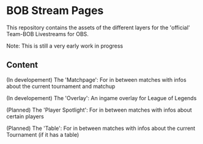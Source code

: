 # BOB Stream Pages

This repository contains the assets of the different layers for the 'official' Team-BOB Livestreams for OBS.

Note: This is still a very early work in progress

## Content

(In developement) The 'Matchpage': For in between matches with infos about the current tournament and matchup

(In developement) The 'Overlay': An ingame overlay for League of Legends

(Planned) The 'Player Spotlight': For in between matches with infos about certain players

(Planned) The 'Table': For in between matches with infos about the current Tournament (if it has a table)

